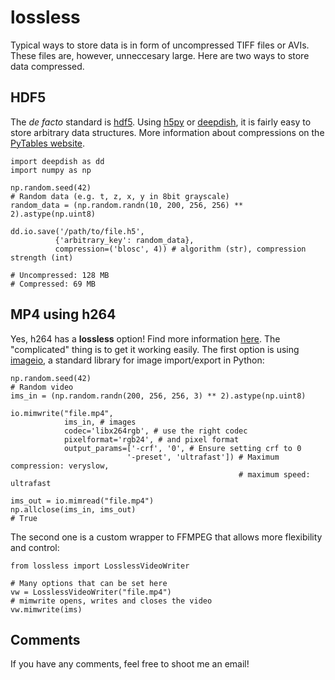 # lossless

Typical ways to store data is in form of uncompressed TIFF files or AVIs. These files are, however, unneccesary large.
Here are two ways to store data compressed.

## HDF5

The _de facto_ standard is [hdf5](https://www.hdfgroup.org/solutions/hdf5/).
Using [h5py](https://www.h5py.org/) or [deepdish](https://deepdish.readthedocs.io/en/latest/api_io.html), it is fairly easy to store arbitrary data structures.
More information about compressions on the [PyTables website](http://www.pytables.org/usersguide/optimization.html?highlight=compression).


    import deepdish as dd
    import numpy as np
    
    np.random.seed(42)
    # Random data (e.g. t, z, x, y in 8bit grayscale)
    random_data = (np.random.randn(10, 200, 256, 256) ** 2).astype(np.uint8)
    
    dd.io.save('/path/to/file.h5',
              {'arbitrary_key': random_data},
              compression=('blosc', 4)) # algorithm (str), compression strength (int)
    
    # Uncompressed: 128 MB
    # Compressed: 69 MB

## MP4 using h264

Yes, h264 has a __lossless__ option! Find more information [here](https://trac.ffmpeg.org/wiki/Encode/H.264).
The "complicated" thing is to get it working easily.
The first option is using [imageio](https://imageio.github.io/), a standard library for image import/export in Python:

    np.random.seed(42)
    # Random video
    ims_in = (np.random.randn(200, 256, 256, 3) ** 2).astype(np.uint8)
    
    io.mimwrite("file.mp4", 
                ims_in, # images 
                codec='libx264rgb', # use the right codec
                pixelformat='rgb24', # and pixel format
                output_params=['-crf', '0', # Ensure setting crf to 0
                              '-preset', 'ultrafast']) # Maximum compression: veryslow, 
                                                       # maximum speed: ultrafast
        
    ims_out = io.mimread("file.mp4")
    np.allclose(ims_in, ims_out)
    # True

The second one is a custom wrapper to FFMPEG that allows more flexibility and control:

    from lossless import LosslessVideoWriter
    
    # Many options that can be set here
    vw = LosslessVideoWriter("file.mp4")
    # mimwrite opens, writes and closes the video
    vw.mimwrite(ims) 

## Comments

If you have any comments, feel free to shoot me an email!
